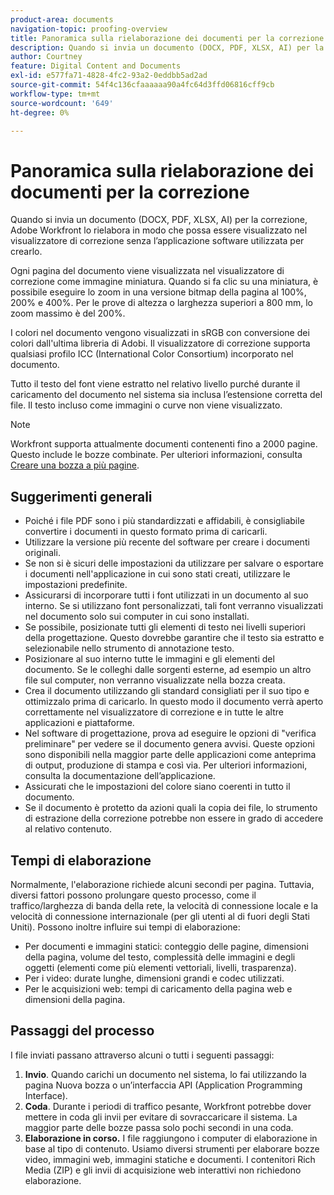 ```yaml
---
product-area: documents
navigation-topic: proofing-overview
title: Panoramica sulla rielaborazione dei documenti per la correzione
description: Quando si invia un documento (DOCX, PDF, XLSX, AI) per la correzione, Adobe Workfront lo rielabora in modo che possa essere visualizzato nel visualizzatore di correzione senza l’applicazione software utilizzata per crearlo.
author: Courtney
feature: Digital Content and Documents
exl-id: e577fa71-4828-4fc2-93a2-0eddbb5ad2ad
source-git-commit: 54f4c136cfaaaaaa90a4fc64d3ffd06816cff9cb
workflow-type: tm+mt
source-wordcount: '649'
ht-degree: 0%

---
```


# Panoramica sulla rielaborazione dei documenti per la correzione

Quando si invia un documento (DOCX, PDF, XLSX, AI) per la correzione, Adobe Workfront lo rielabora in modo che possa essere visualizzato nel visualizzatore di correzione senza l’applicazione software utilizzata per crearlo. 

Ogni pagina del documento viene visualizzata nel visualizzatore di correzione come immagine miniatura. Quando si fa clic su una miniatura, è possibile eseguire lo zoom in una versione bitmap della pagina al 100%, 200% e 400%. Per le prove di altezza o larghezza superiori a 800 mm, lo zoom massimo è del 200%.

I colori nel documento vengono visualizzati in sRGB con conversione dei colori dall&#39;ultima libreria di Adobi. Il visualizzatore di correzione supporta qualsiasi profilo ICC (International Color Consortium) incorporato nel documento.

Tutto il testo del font viene estratto nel relativo livello purché durante il caricamento del documento nel sistema sia inclusa l’estensione corretta del file. Il testo incluso come immagini o curve non viene visualizzato.

>[!NOTE]
>
>Workfront supporta attualmente documenti contenenti fino a 2000 pagine. Questo include le bozze combinate. Per ulteriori informazioni, consulta [Creare una bozza a più pagine](../../../review-and-approve-work/proofing/creating-proofs-within-workfront/create-multi-page-proof.md).

## Suggerimenti generali

* Poiché i file PDF sono i più standardizzati e affidabili, è consigliabile convertire i documenti in questo formato prima di caricarli.
* Utilizzare la versione più recente del software per creare i documenti originali.
* Se non si è sicuri delle impostazioni da utilizzare per salvare o esportare i documenti nell&#39;applicazione in cui sono stati creati, utilizzare le impostazioni predefinite. 
* Assicurarsi di incorporare tutti i font utilizzati in un documento al suo interno. Se si utilizzano font personalizzati, tali font verranno visualizzati nel documento solo sui computer in cui sono installati.
* Se possibile, posizionate tutti gli elementi di testo nei livelli superiori della progettazione. Questo dovrebbe garantire che il testo sia estratto e selezionabile nello strumento di annotazione testo.
* Posizionare al suo interno tutte le immagini e gli elementi del documento. Se le colleghi dalle sorgenti esterne, ad esempio un altro file sul computer, non verranno visualizzate nella bozza creata.
* Crea il documento utilizzando gli standard consigliati per il suo tipo e ottimizzalo prima di caricarlo. In questo modo il documento verrà aperto correttamente nel visualizzatore di correzione e in tutte le altre applicazioni e piattaforme.
* Nel software di progettazione, prova ad eseguire le opzioni di &quot;verifica preliminare&quot; per vedere se il documento genera avvisi. Queste opzioni sono disponibili nella maggior parte delle applicazioni come anteprima di output, produzione di stampa e così via. Per ulteriori informazioni, consulta la documentazione dell’applicazione.
* Assicurati che le impostazioni del colore siano coerenti in tutto il documento.
* Se il documento è protetto da azioni quali la copia dei file, lo strumento di estrazione della correzione potrebbe non essere in grado di accedere al relativo contenuto.

## Tempi di elaborazione

Normalmente, l&#39;elaborazione richiede alcuni secondi per pagina. Tuttavia, diversi fattori possono prolungare questo processo, come il traffico/larghezza di banda della rete, la velocità di connessione locale e la velocità di connessione internazionale (per gli utenti al di fuori degli Stati Uniti). Possono inoltre influire sui tempi di elaborazione:

* Per documenti e immagini statici: conteggio delle pagine, dimensioni della pagina, volume del testo, complessità delle immagini e degli oggetti (elementi come più elementi vettoriali, livelli, trasparenza).
* Per i video: durate lunghe, dimensioni grandi e codec utilizzati.
* Per le acquisizioni web: tempi di caricamento della pagina web e dimensioni della pagina.

## Passaggi del processo

I file inviati passano attraverso alcuni o tutti i seguenti passaggi:

1. **Invio**. Quando carichi un documento nel sistema, lo fai utilizzando la pagina Nuova bozza o un’interfaccia API (Application Programming Interface). 
1. **Coda**. Durante i periodi di traffico pesante, Workfront potrebbe dover mettere in coda gli invii per evitare di sovraccaricare il sistema. La maggior parte delle bozze passa solo pochi secondi in una coda. 
1. **Elaborazione in corso.** I file raggiungono i computer di elaborazione in base al tipo di contenuto. Usiamo diversi strumenti per elaborare bozze video, immagini web, immagini statiche e documenti. I contenitori Rich Media (ZIP) e gli invii di acquisizione web interattivi non richiedono elaborazione.
